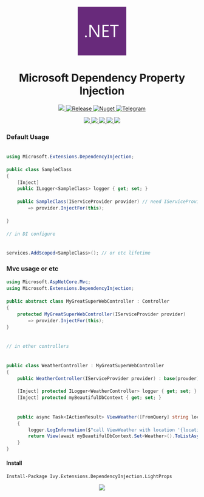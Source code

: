 <!-- Logo -->
<p align="center">
  <a href="#">
    <img height="128" width="128" src="https://raw.githubusercontent.com/0xF6/Ivy.Extensions.DependencyInjection.LightProps/master/icon.png">
  </a>
</p>

<!-- Name -->
<h1 align="center">
  Microsoft Dependency Property Injection
</h1>
<p align="center">
  <a href="#">
    <img alr="MIT License" src="http://img.shields.io/:license-MIT-blue.svg">
    <img alt="Release" src="https://img.shields.io/github/release/0xF6/Ivy.Extensions.DependencyInjection.LightProps.svg">
  </a>
  <a href="https://www.nuget.org/packages/Ivy.Extensions.DependencyInjection.LightProps/">
    <img alt="Nuget" src="https://img.shields.io/nuget/v/Ivy.Extensions.DependencyInjection.LightProps.svg?color=%23884499">
  </a>
  <a href="https://t.me/ivysola">
    <img alt="Telegram" src="https://img.shields.io/badge/Ask%20Me-Anything-1f425f.svg">
  </a>
</p>
<p align="center">
  <a href="#">
    <img src="https://forthebadge.com/images/badges/made-with-c-sharp.svg">
    <img src="https://forthebadge.com/images/badges/designed-in-ms-paint.svg">
    <img src="https://forthebadge.com/images/badges/ages-18.svg">
    <img src="https://ForTheBadge.com/images/badges/winter-is-coming.svg">
    <img src="https://forthebadge.com/images/badges/gluten-free.svg">
  </a>
</p>


### Default Usage

```csharp

using Microsoft.Extensions.DependencyInjection;

public class SampleClass 
{
    [Inject]
    public ILogger<SampleClass> logger { get; set; }

    public SampleClass(IServiceProvider provider) // need IServiceProvider for auto resolve props
        => provider.InjectFor(this);

}

// in DI configure


services.AddScoped<SampleClass>(); // or etc lifetime
```


### Mvc usage or etc

```csharp
using Microsoft.AspNetCore.Mvc;
using Microsoft.Extensions.DependencyInjection;

public abstract class MyGreatSuperWebController : Controller
{
    protected MyGreatSuperWebController(IServiceProvider provider)
        => provider.InjectFor(this);
}


// in other controllers


public class WeatherController : MyGreatSuperWebController
{
    public WeatherController(IServiceProvider provider) : base(provder) {}
    
    [Inject] protected ILogger<WeatherController> logger { get; set; }
    [Inject] protected myBeautifulDbContext { get; set; }
    
    
    public async Task<IActionResult> ViewWeather([FromQuery] string location)
    {
        logger.LogInformation($"call ViewWeather with location '{location}' 💫!!1");
        return View(await myBeautifulDbContext.Set<Weather>().ToListAsync());
    }
}

```

#### Install

```
Install-Package Ivy.Extensions.DependencyInjection.LightProps
```


<p align="center">
   <a href="https://ko-fi.com/P5P7YFY5">
    <img src="https://www.ko-fi.com/img/githubbutton_sm.svg">
  </a>
</p>
